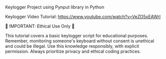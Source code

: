 Keylogger Project using Pynput library in Python

Keylogger Video Tutorial: https://www.youtube.com/watch?v=VeZO5xEAWrI

🚨 IMPORTANT: Ethical Use Only 🚨

This tutorial covers a basic keylogger script for educational purposes. Remember, monitoring someone's keyboard without consent is unethical and could be illegal.
Use this knowledge responsibly, with explicit permission. Always prioritize privacy and ethical coding practices.